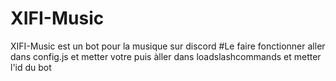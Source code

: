 # XIFI-Music
XIFI-Music est un bot pour la musique sur discord 
#Le faire fonctionner
aller dans config.js et metter votre puis àller dans loadslashcommands et metter l'id du bot 
